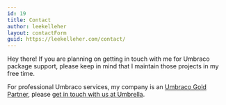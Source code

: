 ```yaml
---
id: 19
title: Contact
author: leekelleher
layout: contactForm
guid: https://leekelleher.com/contact/
---
```


Hey there! If you are planning on getting in touch with me for Umbraco package support, please keep in mind that I maintain those projects in my free time.

For professional Umbraco services, my company is an [Umbraco Gold Partner](https://umbraco.com/partners/partnerlist/umbrella), please [get in touch with us at Umbrella](https://umbrellainc.co.uk/).
